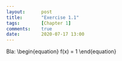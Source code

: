 ```yaml
---
layout:      post
title:       "Exercise 1.1"
tags:        [Chapter 1]
comments:    true
date:        2020-07-17 13:00
---
```


Bla:
\begin{equation}
    f(x) = 1
\end{equation}
